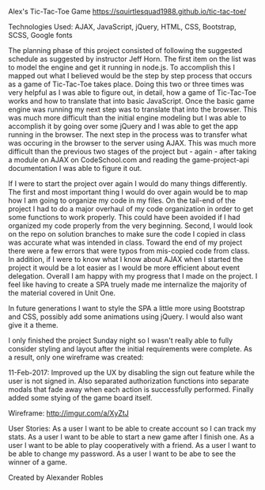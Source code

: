Alex's Tic-Tac-Toe Game
https://squirtlesquad1988.github.io/tic-tac-toe/

Technologies Used:
AJAX, JavaScript, jQuery, HTML, CSS, Bootstrap, SCSS, Google fonts

The planning phase of this project consisted of following
the suggested schedule as suggested by instructor Jeff Horn. The first
item on the list was to model the engine and get it running in node.js. To
accomplish this I mapped out what I believed would be the step by step process
that occurs as a game of Tic-Tac-Toe takes place. Doing this two or three
times was very helpful as I was able to figure out, in detail, how a game
of Tic-Tac-Toe works and how to translate that into basic JavaScript.
Once the basic game engine was running my next step was to translate that into
the browser. This was much more difficult than the initial engine modeling
but I was able to accomplish it by going over some jQuery and I was able to get
the app running in the browser.
The next step in the process was to transfer what was occuring in the browser to
the server using AJAX. This was much more difficult than the previous two stages
of the project but - again - after taking a module on AJAX on CodeSchool.com and
reading the game-project-api documentation I was able to figure it out.

If I were to start the project over again I would do many things differently.
The first and most important thing I would do over again would be to map how I
am going to organize my code in my files. On the tail-end of the project I
had to do a major overhaul of my code organization in order to get some functions
to work properly. This could have been avoided if I had organized my code
properly from the very beginning. Second, I would look on the repo on solution
branches to make sure the code I copied in class was accurate what was intended
in class. Toward the end of my project there were a few errors that were typos
from mis-copied code from class. In addition, if I were to know what I know about AJAX when I
started the project it would be a lot easier as I would be more efficient
about event delegation. Overall I am happy with my progress that I made
on the project. I feel like having to create a SPA truely made me internalize the
majority of the material covered in Unit One.

In future generations I want to style the SPA a little more using Bootstrap and
CSS, possibly add some animations using jQuery. I would also want give it a theme.

I only finished the project Sunday night so I wasn't really able to fully
consider styling and layout after the initial requirements were complete. As a
result, only one wireframe was created:

11-Feb-2017:
Improved up the UX by disabling the sign out feature while the user is not
signed in. Also separated authorization functions into separate modals that
fade away when each action is successfully performed. Finally added some stying
of the game board itself.

Wireframe:
http://imgur.com/a/XyZtJ

User Stories:
As a user I want to be able to create account so I can track my stats.
As a user I want to be able to start a new game after I finish one.
As a user I want to be able to play cooperatively with a friend.
As a user I want to be able to change my password.
As a user I want to be abe to see the winner of a game.

Created by Alexander Robles
